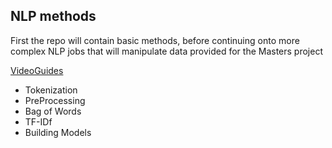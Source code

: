 ## NLP methods

First the repo will contain basic methods, before continuing onto more complex NLP jobs that will manipulate data provided for the Masters project

[VideoGuides](https://www.nlpdemystified.org/)

- Tokenization
- PreProcessing
- Bag of Words
- TF-IDf
- Building Models